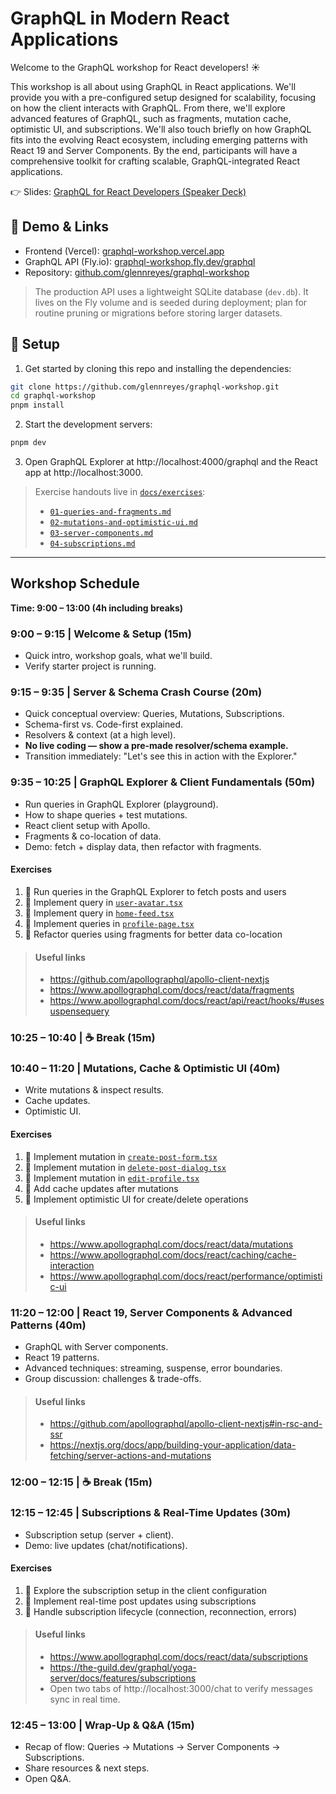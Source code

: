 # GraphQL in Modern React Applications

Welcome to the GraphQL workshop for React developers! ☀️

This workshop is all about using GraphQL in React applications. We'll provide you with a pre-configured setup designed for scalability, focusing on how the client interacts with GraphQL. From there, we'll explore advanced features of GraphQL, such as fragments, mutation cache, optimistic UI, and subscriptions. We'll also touch briefly on how GraphQL fits into the evolving React ecosystem, including emerging patterns with React 19 and Server Components. By the end, participants will have a comprehensive toolkit for crafting scalable, GraphQL-integrated React applications.

👉 Slides: [GraphQL for React Developers (Speaker Deck)](https://speakerdeck.com/glennreyes/graphql-for-react-developers)

## 🚀 Demo & Links

- Frontend (Vercel): [graphql-workshop.vercel.app](https://graphql-workshop.vercel.app)
- GraphQL API (Fly.io): [graphql-workshop.fly.dev/graphql](https://graphql-workshop.fly.dev/graphql)
- Repository: [github.com/glennreyes/graphql-workshop](https://github.com/glennreyes/graphql-workshop)

> The production API uses a lightweight SQLite database (`dev.db`). It lives on the Fly volume and is seeded during deployment; plan for routine pruning or migrations before storing larger datasets.

## 🔧 Setup

1. Get started by cloning this repo and installing the dependencies:

```sh
git clone https://github.com/glennreyes/graphql-workshop.git
cd graphql-workshop
pnpm install
```

2. Start the development servers:

```sh
pnpm dev
```

3. Open GraphQL Explorer at http://localhost:4000/graphql and the React app at http://localhost:3000.

> Exercise handouts live in [`docs/exercises`](docs/exercises):
> - [`01-queries-and-fragments.md`](docs/exercises/01-queries-and-fragments.md)
> - [`02-mutations-and-optimistic-ui.md`](docs/exercises/02-mutations-and-optimistic-ui.md)
> - [`03-server-components.md`](docs/exercises/03-server-components.md)
> - [`04-subscriptions.md`](docs/exercises/04-subscriptions.md)

---

## **Workshop Schedule**

**Time: 9:00 – 13:00 (4h including breaks)**

### **9:00 – 9:15 | Welcome & Setup (15m)**

- Quick intro, workshop goals, what we'll build.
- Verify starter project is running.

### **9:15 – 9:35 | Server & Schema Crash Course (20m)**

- Quick conceptual overview: Queries, Mutations, Subscriptions.
- Schema-first vs. Code-first explained.
- Resolvers & context (at a high level).
- **No live coding — show a pre-made resolver/schema example.**
- Transition immediately: "Let's see this in action with the Explorer."

### **9:35 – 10:25 | GraphQL Explorer & Client Fundamentals (50m)**

- Run queries in GraphQL Explorer (playground).
- How to shape queries + test mutations.
- React client setup with Apollo.
- Fragments & co-location of data.
- Demo: fetch + display data, then refactor with fragments.

#### Exercises

1. 💎 Run queries in the GraphQL Explorer to fetch posts and users
2. 💎 Implement query in [`user-avatar.tsx`](app/src/components/user-avatar.tsx)
3. 💎 Implement query in [`home-feed.tsx`](app/src/components/home-feed.tsx)
4. 💎 Implement queries in [`profile-page.tsx`](app/src/app/[username]/profile-page.tsx)
5. 💎 Refactor queries using fragments for better data co-location

> #### Useful links
>
> - https://github.com/apollographql/apollo-client-nextjs
> - https://www.apollographql.com/docs/react/data/fragments
> - https://www.apollographql.com/docs/react/api/react/hooks/#usesuspensequery

### **10:25 – 10:40 | ☕️ Break (15m)**

### **10:40 – 11:20 | Mutations, Cache & Optimistic UI (40m)**

- Write mutations & inspect results.
- Cache updates.
- Optimistic UI.

#### Exercises

1. 💎 Implement mutation in [`create-post-form.tsx`](app/src/components/create-post-form.tsx)
2. 💎 Implement mutation in [`delete-post-dialog.tsx`](app/src/components/delete-post-dialog.tsx)
3. 💎 Implement mutation in [`edit-profile.tsx`](app/src/app/settings/edit-profile.tsx)
4. 💎 Add cache updates after mutations
5. 💎 Implement optimistic UI for create/delete operations

> #### Useful links
>
> - https://www.apollographql.com/docs/react/data/mutations
> - https://www.apollographql.com/docs/react/caching/cache-interaction
> - https://www.apollographql.com/docs/react/performance/optimistic-ui

### **11:20 – 12:00 | React 19, Server Components & Advanced Patterns (40m)**

- GraphQL with Server components.
- React 19 patterns.
- Advanced techniques: streaming, suspense, error boundaries.
- Group discussion: challenges & trade-offs.

> #### Useful links
>
> - https://github.com/apollographql/apollo-client-nextjs#in-rsc-and-ssr
> - https://nextjs.org/docs/app/building-your-application/data-fetching/server-actions-and-mutations

### **12:00 – 12:15 | ☕️ Break (15m)**

### **12:15 – 12:45 | Subscriptions & Real-Time Updates (30m)**

- Subscription setup (server + client).
- Demo: live updates (chat/notifications).

#### Exercises

1. 💎 Explore the subscription setup in the client configuration
2. 💎 Implement real-time post updates using subscriptions
3. 💎 Handle subscription lifecycle (connection, reconnection, errors)

> #### Useful links
>
> - https://www.apollographql.com/docs/react/data/subscriptions
> - https://the-guild.dev/graphql/yoga-server/docs/features/subscriptions
> - Open two tabs of http://localhost:3000/chat to verify messages sync in real time.

### **12:45 – 13:00 | Wrap-Up & Q&A (15m)**

- Recap of flow: Queries → Mutations → Server Components → Subscriptions.
- Share resources & next steps.
- Open Q&A.
